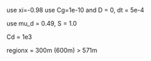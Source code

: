 use xi=-0.98
use Cg=1e-10 and D = 0, dt = 5e-4

use mu_d = 0.49, S = 1.0

Cd = 1e3

regionx = 300m (600m) > 571m